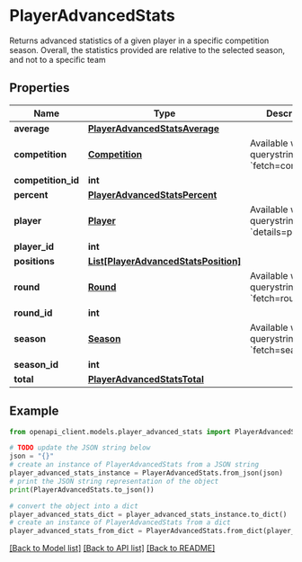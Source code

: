 # PlayerAdvancedStats

Returns advanced statistics of a given player in a specific competition season. Overall, the statistics provided are relative to the selected season, and not to a specific team

## Properties

Name | Type | Description | Notes
------------ | ------------- | ------------- | -------------
**average** | [**PlayerAdvancedStatsAverage**](PlayerAdvancedStatsAverage.md) |  | [optional] 
**competition** | [**Competition**](Competition.md) | Available with querystring param &#x60;fetch&#x3D;competition&#x60; | [optional] 
**competition_id** | **int** |  | [optional] 
**percent** | [**PlayerAdvancedStatsPercent**](PlayerAdvancedStatsPercent.md) |  | [optional] 
**player** | [**Player**](Player.md) | Available with querystring param &#x60;details&#x3D;player&#x60; | [optional] 
**player_id** | **int** |  | [optional] 
**positions** | [**List[PlayerAdvancedStatsPosition]**](PlayerAdvancedStatsPosition.md) |  | [optional] 
**round** | [**Round**](Round.md) | Available with querystring param &#x60;fetch&#x3D;round&#x60; | [optional] 
**round_id** | **int** |  | [optional] 
**season** | [**Season**](Season.md) | Available with querystring param &#x60;fetch&#x3D;season&#x60; | [optional] 
**season_id** | **int** |  | [optional] 
**total** | [**PlayerAdvancedStatsTotal**](PlayerAdvancedStatsTotal.md) |  | [optional] 

## Example

```python
from openapi_client.models.player_advanced_stats import PlayerAdvancedStats

# TODO update the JSON string below
json = "{}"
# create an instance of PlayerAdvancedStats from a JSON string
player_advanced_stats_instance = PlayerAdvancedStats.from_json(json)
# print the JSON string representation of the object
print(PlayerAdvancedStats.to_json())

# convert the object into a dict
player_advanced_stats_dict = player_advanced_stats_instance.to_dict()
# create an instance of PlayerAdvancedStats from a dict
player_advanced_stats_from_dict = PlayerAdvancedStats.from_dict(player_advanced_stats_dict)
```
[[Back to Model list]](../README.md#documentation-for-models) [[Back to API list]](../README.md#documentation-for-api-endpoints) [[Back to README]](../README.md)


